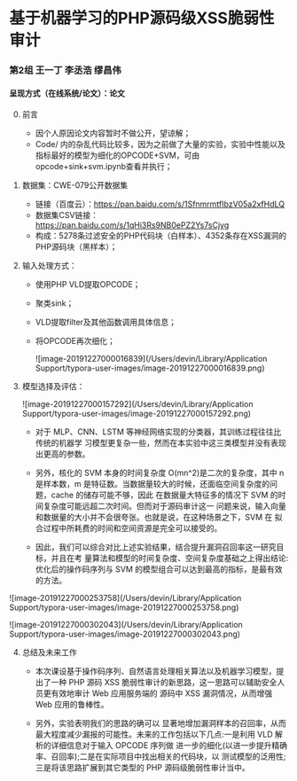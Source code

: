 # 基于机器学习的PHP源码级XSS脆弱性审计

### 第2组 王一丁 李丞浩 缪昌伟

#### 呈现方式（在线系统/论文）：论文

0. 前言
   - 因个人原因论文内容暂时不做公开，望谅解；
   - Code/ 内的杂乱代码比较多，因为之前做了大量的实验，实验中性能以及指标最好的模型为细化的OPCODE+SVM，可由opcode+sink+svm.ipynb查看并执行；

1. 数据集：CWE-079公开数据集

   - 链接（百度云）：https://pan.baidu.com/s/1SfnmrmtfIbzV05a2xfHdLQ
   - 数据集CSV链接：https://pan.baidu.com/s/1qHi3Rs9NB0ePZ2Ys7sCjyg
   - 构成：5278条过滤安全的PHP代码块（白样本）、4352条存在XSS漏洞的PHP源码块（黑样本）；

2. 输入处理方式：

   - 使用PHP VLD提取OPCODE；

   - 聚类sink；

   - VLD提取filter及其他函数调用具体信息；

   - 将OPCODE再次细化；

     ![image-20191227000016839](/Users/devin/Library/Application Support/typora-user-images/image-20191227000016839.png)

3. 模型选择及评估：

   ![image-20191227000157292](/Users/devin/Library/Application Support/typora-user-images/image-20191227000157292.png)

   - 对于 MLP、CNN、LSTM 等神经网络实现的分类器，其训练过程往往比传统的机器学 习模型更复杂一些，然而在本实验中这三类模型并没有表现出更高的参数。

   - 另外，核化的 SVM 本身的时间复杂度 O(mn^2)是二次的复杂度，其中 n 是样本数，m 是特征数。当数据量较大的时候，还面临空间复杂度的问题，cache 的储存可能不够，因此 在数据量大特征多的情况下 SVM 的时间复杂度可能远超二次时间。但而对于源码审计这一 问题来说，输入向量和数据量的大小并不会很夸张。也就是说，在这种场景之下，SVM 在 拟合过程中所耗费的时间和空间资源是完全可以接受的。

   - 因此，我们可以综合对比上述实验结果，结合提升漏洞召回率这一研究目标，并且在考 量算法和模型的时间复杂度、空间复杂度基础之上得出结论:优化后的操作码序列与 SVM 的模型组合可以达到最高的指标，是最有效的方法。

![image-20191227000253758](/Users/devin/Library/Application Support/typora-user-images/image-20191227000253758.png)

![image-20191227000302043](/Users/devin/Library/Application Support/typora-user-images/image-20191227000302043.png)

4. 总结及未来工作

   - 本次课设基于操作码序列、自然语言处理相关算法以及机器学习模型，提出了一种 PHP 源码 XSS 脆弱性审计的新思路，这一思路可以辅助安全人员更有效地审计 Web 应用服务端的 源码中 XSS 漏洞情况，从而增强 Web 应用的鲁棒性。

   - 另外，实验表明我们的思路的确可以 显著地增加漏洞样本的召回率，从而最大程度减少漏报的可能性。未来的工作包括以下几点:一是利用 VLD 解析的详细信息对于输入 OPCODE 序列做 进一步的细化(以进一步提升精确率、召回率);二是在实际项目中找出相关的代码块，以 测试模型的泛用性;三是将该思路扩展到其它类型的 PHP 源码级脆弱性审计当中。